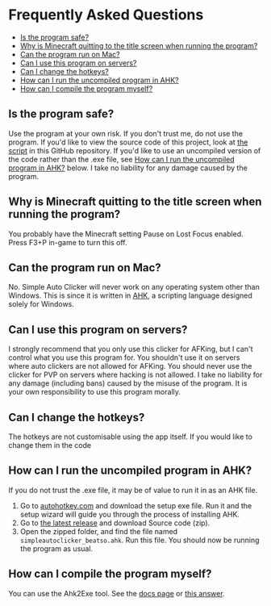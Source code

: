 # Frequently Asked Questions

- [Is the program safe?](#is-the-program-safe)
- [Why is Minecraft quitting to the title screen when running the program?](#why-is-minecraft-quitting-to-the-title-screen-when-running-the-program)
- [Can the program run on Mac?](#can-the-program-run-on-mac)
- [Can I use this program on servers?](#can-i-use-this-program-on-servers)
- [Can I change the hotkeys?](#can-i-change-the-hotkeys)
- [How can I run the uncompiled program in AHK?](#how-can-i-run-the-uncompiled-program-in-ahk)
- [How can I compile the program myself?](#how-can-i-compile-the-program-myself)

## Is the program safe?

Use the program at your own risk. If you don't trust me, do not use the program. If you'd like to view the source code of this project, look at [the script](https://github.com/Beatso/SimpleAutoClicker/blob/master/main.ahk) in this GitHub repository. If you'd like to use an uncompiled version of the code rather than the .exe file, see [How can I run the uncompiled program in AHK?](#how-can-i-run-the-uncompiled-program-in-ahk) below. I take no liability for any damage caused by the program. 

## Why is Minecraft quitting to the title screen when running the program?

You probably have the Minecraft setting Pause on Lost Focus enabled. Press F3+P in-game to turn this off.

## Can the program run on Mac?

No. Simple Auto Clicker will never work on any operating system other than Windows. This is since it is written in [AHK](https://www.autohotkey.com/), a scripting language designed solely for Windows.

## Can I use this program on servers?

I strongly recommend that you only use this clicker for AFKing, but I can't control what you use this program for. You shouldn't use it on servers where auto clickers are not allowed for AFKing. You should never use the clicker for PVP on servers where hacking is not allowed. I take no liability for any damage (including bans) caused by the misuse of the program. It is your own responsibility to use this program morally.

## Can I change the hotkeys?

The hotkeys are not customisable using the app itself. If you would like to change them in the code 

## How can I run the uncompiled program in AHK?

If you do not trust the .exe file, it may be of value to run it in as an AHK file.  

1. Go to [autohotkey.com](https://www.autohotkey.com/) and download the setup exe file. Run it and the setup wizard will guide you through the process of installing AHK.
2. Go to [the latest release](https://github.com/Beatso/SimpleAutoClicker/releases/latest) and download Source code (zip).
3. Open the zipped folder, and find the file named `simpleautoclicker_beatso.ahk`. Run this file. You should now be running the program as usual.

## How can I compile the program myself?

You can use the Ahk2Exe tool. See the [docs page](https://www.autohotkey.com/docs/Scripts.htm#ahk2exe) or [this answer](https://superuser.com/a/989489).
